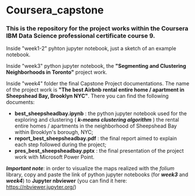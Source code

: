 # Coursera_capstone
### This is the repository for the project works within the Coursera IBM Data Science professional certificate course 9.

Inside "week1-2" pyhton jupyter notebook, just a sketch of an example notebook.

Inside "week3" python jupyter notebook, the **"Segmenting and Clustering Neighborhoods in Toronto"** project work.

Inside "week4" folder the final Capstone Project documentations. The name of the project work is **"The best Airbnb rental entire home / apartment in Sheepshead Bay, Brooklyn NYC"**. There you can find the following documents:
- **best_sheepsheadbay.ipynb** : the python jupyter notebook used for the exploring and clustering ( ***k-means clustering algorithm*** ) the rental entire homes / apartments in the neighborhood of Sheepshead Bay within Brooklyn's borough, NYC;
- **report_best_sheepsheadbay.pdf** : the final report aimed to explain each step followed during the project;
- **pres_best_sheepsheadbay.pptx** : the final presentation of the project work with Microsoft Power Point.

***Important note***: in order to visualize the maps realized with the *folium* library, copy and paste the link of python jupyter notebooks (for ***week3*** and ***week4***) to **Jupyter nbviewer** (you can find it here: https://nbviewer.jupyter.org/)
